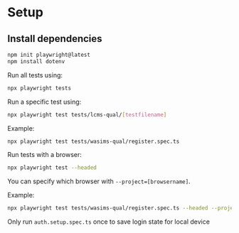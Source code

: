 # Setup

## Install dependencies

```bash
npm init playwright@latest
npm install dotenv
```


Run all tests using:

```bash
npx playwright tests
```

Run a specific test using:

```bash
npx playwright test tests/lcms-qual/[testfilename]
```

Example:

```bash
npx playwright test tests/wasims-qual/register.spec.ts
```

Run tests with a browser:

```bash
npx playwright test --headed
```

You can specify which browser with `--project=[browsername]`.

Example:

```bash
npx playwright test tests/wasims-qual/register.spec.ts --headed --project=chromium
```

Only run `auth.setup.spec.ts` once to save login state for local device